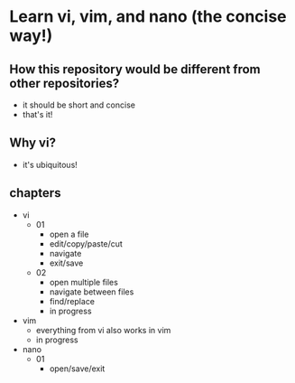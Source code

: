 # Learn vi, vim, and nano (the concise way!)

## How this repository would be different from other repositories?
- it should be short and concise
- that's it!

## Why vi?
- it's ubiquitous!

## chapters
- vi
  - 01
    - open a file
    - edit/copy/paste/cut
    - navigate
    - exit/save
  - 02
    - open multiple files
    - navigate between files
    - find/replace
    - in progress
- vim
  - everything from vi also works in vim
  - in progress
- nano
  - 01
    - open/save/exit
